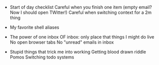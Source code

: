 - Start of day checklist
  Careful when you finish one item (empty email? Now I should open TWitter!)
  Careful when switching context for a 2m thing

- My favorite shell aliases

- The power of one inbox
  OF inbox: only place that things I might do live
  No open browser tabs
  No "unread" emails in inbox
   
- Stupid things that trick me into working
  Getting blood drawn riddle
  Pomos
  Switching todo systems

